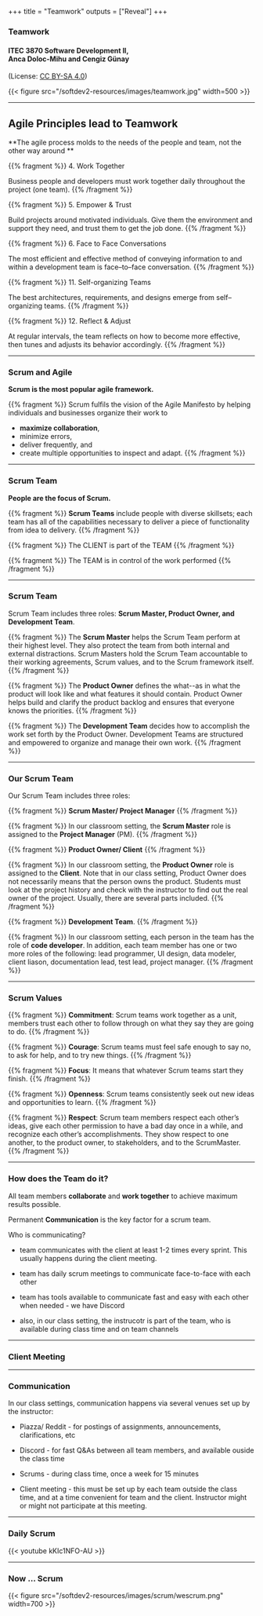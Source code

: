 +++
title = "Teamwork"
outputs = ["Reveal"]
+++

### Teamwork

#### ITEC 3870 Software Development II, <br> Anca Doloc-Mihu and Cengiz Günay

(License: [CC BY-SA 4.0](http://creativecommons.org/licenses/by-sa/4.0/))
    
{{< figure src="/softdev2-resources/images/teamwork.jpg" width=500 >}}

---

## Agile Principles lead to Teamwork

**The agile process molds to the needs of the people and team, not the other way around **

{{% fragment %}} 4. Work Together

Business people and developers must work together daily throughout the project (one team). {{% /fragment %}}

{{% fragment %}} 5. Empower & Trust

Build projects around motivated individuals. Give them the environment and support they need, and trust them to get the job done. {{% /fragment %}}

{{% fragment %}} 6. Face to Face Conversations

The most efficient and effective method of conveying information to and within a development team is face–to–face conversation. {{% /fragment %}}

{{% fragment %}} 11. Self-organizing Teams

The best architectures, requirements, and designs emerge from self–organizing teams. {{% /fragment %}}

{{% fragment %}} 12. Reflect & Adjust

At regular intervals, the team reflects on how to become more effective, then tunes and adjusts its behavior accordingly. {{% /fragment %}}

---

### Scrum and Agile

**Scrum is the most popular agile framework.**

{{% fragment %}} Scrum fulfils the vision of the Agile Manifesto by helping individuals and businesses organize their work to 
* **maximize collaboration**, 
* minimize errors, 
* deliver frequently, and 
* create multiple opportunities to inspect and adapt.
{{% /fragment %}}

---

### Scrum Team

**People are the focus of Scrum.**

{{% fragment %}} **Scrum Teams** include people with diverse skillsets; each team has all of the capabilities necessary to deliver a piece of functionality from idea to delivery. {{% /fragment %}}

{{% fragment %}}
The CLIENT is part of the TEAM
{{% /fragment %}}

{{% fragment %}}
The TEAM is in control of the work performed
{{% /fragment %}}

---

### Scrum Team

Scrum Team includes three roles: **Scrum Master, Product Owner, and Development Team**. 

{{% fragment %}} The **Scrum Master** helps the Scrum Team perform at their highest level. They also protect the team from both internal and external distractions. Scrum Masters hold the Scrum Team accountable to their working agreements, Scrum values, and to the Scrum framework itself.
{{% /fragment %}}

{{% fragment %}} The **Product Owner** defines the what--as in what the product will look like and what features it should contain. Product Owner helps build and clarify the product backlog and ensures that everyone knows the priorities.
{{% /fragment %}}

{{% fragment %}} The **Development Team** decides how to accomplish the work set forth by the Product Owner. Development Teams are structured and empowered to organize and manage their own work.
{{% /fragment %}}
 
---

### Our Scrum Team

Our Scrum Team includes three roles:

{{% fragment %}} **Scrum Master/ Project Manager** {{% /fragment %}}

{{% fragment %}} In our classroom setting, the **Scrum Master** role is assigned to the **Project Manager** (PM). {{% /fragment %}}

{{% fragment %}} **Product Owner/ Client** {{% /fragment %}}

{{% fragment %}} In our classroom setting, the **Product Owner** role is assigned to the **Client**. Note that in our class setting, Product Owner does not necessarily means that the person owns the product. Students must look at the project history and check with the instructor to find out the real owner of the project. Usually, there are several parts included. {{% /fragment %}}

{{% fragment %}} **Development Team**. {{% /fragment %}}

{{% fragment %}} In our classroom setting, each person in the team has the role of **code developer**. In addition, each team member has one or two more roles of the following:  lead programmer, UI design, data modeler, client liason, documentation lead, test lead, project manager. {{% /fragment %}}

---

### Scrum Values

{{% fragment %}} **Commitment**: Scrum teams work together as a unit, members trust each other to follow through on what they say they are going to do. 
{{% /fragment %}}

{{% fragment %}} **Courage**: Scrum teams must feel safe enough to say no, to ask for help, and to try new things. 
{{% /fragment %}}

{{% fragment %}} **Focus**: It means that whatever Scrum teams start they finish. 
{{% /fragment %}}

{{% fragment %}} **Openness**: Scrum teams consistently seek out new ideas and opportunities to learn. 
{{% /fragment %}}

{{% fragment %}} **Respect**: Scrum team members respect each other’s ideas, give each other permission to have a bad day once in a while, and recognize each other’s accomplishments. They show respect to one another, to the product owner, to stakeholders, and to the ScrumMaster. 
{{% /fragment %}}

---

### How does the Team do it?

All team members **collaborate** and **work together** to achieve maximum results possible.

Permanent **Communication** is the key factor for a scrum team.

Who is communicating? 

* team communicates with the client at least 1-2 times every sprint. This usually happens during the client meeting.

* team has daily scrum meetings to communicate face-to-face with each other

* team has tools available to communicate fast and easy with each other when needed - we have Discord 

* also, in our class setting, the instrucotr is part of the team, who is available during class time and on team channels

---

### Client Meeting


---

### Communication

In our class settings, communication happens via several venues set up by the instructor:

* Piazza/ Reddit - for postings of assignments, announcements, clarifications, etc

* Discord - for fast Q&As between all team members, and available ouside the class time

* Scrums - during class time, once a week for 15 minutes

* Client meeting - this must be set up by each team outside the class time, and at a time convenient for team and the client. Instructor might or might not participate at this meeting.

---


### Daily Scrum

<div style="width: 50%">
{{< youtube kKIc1NFO-AU >}}
</div>
    
---

### Now ... Scrum

{{< figure src="/softdev2-resources/images/scrum/wescrum.png" width=700 >}}


